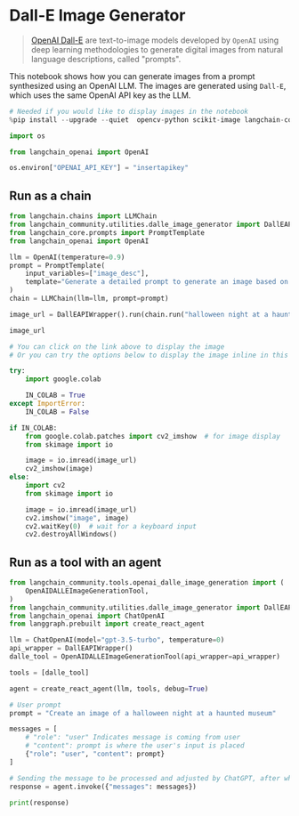 # Dall-E Image Generator

>[OpenAI Dall-E](https://openai.com/dall-e-3) are text-to-image models developed by `OpenAI` using deep learning methodologies to generate digital images from natural language descriptions, called "prompts".

This notebook shows how you can generate images from a prompt synthesized using an OpenAI LLM. The images are generated using `Dall-E`, which uses the same OpenAI API key as the LLM.


```python
# Needed if you would like to display images in the notebook
%pip install --upgrade --quiet  opencv-python scikit-image langchain-community
```


```python
import os

from langchain_openai import OpenAI

os.environ["OPENAI_API_KEY"] = "insertapikey"
```

## Run as a chain


```python
from langchain.chains import LLMChain
from langchain_community.utilities.dalle_image_generator import DallEAPIWrapper
from langchain_core.prompts import PromptTemplate
from langchain_openai import OpenAI

llm = OpenAI(temperature=0.9)
prompt = PromptTemplate(
    input_variables=["image_desc"],
    template="Generate a detailed prompt to generate an image based on the following description: {image_desc}",
)
chain = LLMChain(llm=llm, prompt=prompt)
```


```python
image_url = DallEAPIWrapper().run(chain.run("halloween night at a haunted museum"))
```


```python
image_url
```


```python
# You can click on the link above to display the image
# Or you can try the options below to display the image inline in this notebook

try:
    import google.colab

    IN_COLAB = True
except ImportError:
    IN_COLAB = False

if IN_COLAB:
    from google.colab.patches import cv2_imshow  # for image display
    from skimage import io

    image = io.imread(image_url)
    cv2_imshow(image)
else:
    import cv2
    from skimage import io

    image = io.imread(image_url)
    cv2.imshow("image", image)
    cv2.waitKey(0)  # wait for a keyboard input
    cv2.destroyAllWindows()
```

## Run as a tool with an agent


```python
from langchain_community.tools.openai_dalle_image_generation import (
    OpenAIDALLEImageGenerationTool,
)
from langchain_community.utilities.dalle_image_generator import DallEAPIWrapper
from langchain_openai import ChatOpenAI
from langgraph.prebuilt import create_react_agent

llm = ChatOpenAI(model="gpt-3.5-turbo", temperature=0)
api_wrapper = DallEAPIWrapper()
dalle_tool = OpenAIDALLEImageGenerationTool(api_wrapper=api_wrapper)

tools = [dalle_tool]

agent = create_react_agent(llm, tools, debug=True)

# User prompt
prompt = "Create an image of a halloween night at a haunted museum"

messages = [
    # "role": "user" Indicates message is coming from user
    # "content": prompt is where the user's input is placed
    {"role": "user", "content": prompt}
]

# Sending the message to be processed and adjusted by ChatGPT, after which is sent through DALL-E
response = agent.invoke({"messages": messages})

print(response)
```
